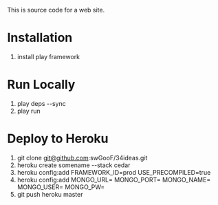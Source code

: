 This is source code for a web site.

# Installation

1. install play framework

# Run Locally

1. play deps --sync
1. play run

# Deploy to Heroku

1. git clone git@github.com:swGooF/34ideas.git
1. heroku create somename --stack cedar
1. heroku config:add FRAMEWORK_ID=prod USE_PRECOMPILED=true
1. heroku config:add MONGO_URL=<value> MONGO_PORT=<value> MONGO_NAME=<value> MONGO_USER=<value> MONGO_PW=<value>
1. git push heroku master
